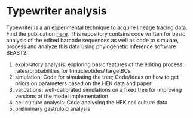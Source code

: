 # Typewriter analysis

Typewriter is a an experimental technique to acquire lineage
tracing data. Find the publication [here](https://doi.org/10.1038/s41586-022-04922-8). This repository contains code written for basic analysis of the edited barcode sequences as well as code to simulate, process and analyze this data using phylogenetic inference software BEAST2. 

1) exploratory analysis: exploring basic features of the editing process: rates/probabilities for trinucleotides/TargetBCs
2) simulation: Code for simulating the tree; Code/Ideas on how to get priors on parameters based on the HEK data and paper 
3) validations: well-calibrated simulations on a fixed tree for improving versions of the model implementation
4) cell culture analysis: Code analysing the HEK cell culture data
5) preliminary gastruloid analysis
